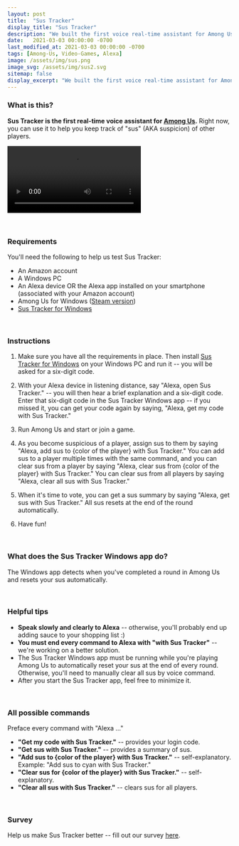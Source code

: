 ```yaml
---
layout: post
title:  "Sus Tracker"
display_title: "Sus Tracker"
description: "We built the first voice real-time assistant for Among Us. Check it out!"
date:   2021-03-03 00:00:00 -0700
last_modified_at: 2021-03-03 00:00:00 -0700
tags: [Among-Us, Video-Games, Alexa]
image: /assets/img/sus.png
image_svg: /assets/img/sus2.svg
sitemap: false
display_excerpt: "We built the first voice real-time assistant for Among Us. Check it out!"
---
```

### What is this?

**Sus Tracker is the first real-time voice assistant for [Among Us](https://store.steampowered.com/app/945360/Among_Us/).** Right now, you can use it to help you keep track of "sus" (AKA suspicion) of other players.

<video controls>
  <source src="/assets/video/sus-tracker.webm" type="video/webm">
  <source src="/assets/video/sus-tracker.mp4" type="video/mp4">
  <p>Your browser doesn't support HTML5 video. Here is a <a href="/assets/video/sus-tracker.mp4">link to the video</a> instead.</p>
</video>

&nbsp;
### Requirements

You'll need the following to help us test Sus Tracker:

- An Amazon account
- A Windows PC
- An Alexa device OR the Alexa app installed on your smartphone (associated with your Amazon account)
- Among Us for Windows ([Steam version](https://store.steampowered.com/app/945360/Among_Us/))
- [Sus Tracker for Windows](https://www.microsoft.com/en-us/p/sus-tracker/9pk9lvfx1rt9)

&nbsp;
### Instructions

1. Make sure you have all the requirements in place. Then install [Sus Tracker for Windows](https://www.microsoft.com/en-us/p/sus-tracker/9pk9lvfx1rt9) on your Windows PC and run it -- you will be asked for a six-digit code.

2. With your Alexa device in listening distance, say "Alexa, open Sus Tracker." -- you will then hear a brief explanation and a six-digit code. Enter that six-digit code in the Sus Tracker Windows app -- if you missed it, you can get your code again by saying, "Alexa, get my code with Sus Tracker."

3. Run Among Us and start or join a game.

4. As you become suspicious of a player, assign sus to them by saying "Alexa, add sus to {color of the player} with Sus Tracker." You can add sus to a player multiple times with the same command, and you can clear sus from a player by saying "Alexa, clear sus from {color of the player} with Sus Tracker." You can clear sus from all players by saying "Alexa, clear all sus with Sus Tracker."

5. When it's time to vote, you can get a sus summary by saying "Alexa, get sus with Sus Tracker." All sus resets at the end of the round automatically.

6. Have fun!

&nbsp;
### What does the Sus Tracker Windows app do?

The Windows app detects when you've completed a round in Among Us and resets your sus automatically.

&nbsp;
### Helpful tips

- **Speak slowly and clearly to Alexa** -- otherwise, you'll probably end up adding sauce to your shopping list :)
- **You must end every command to Alexa with "with Sus Tracker"** -- we're working on a better solution.
- The Sus Tracker Windows app must be running while you're playing Among Us to automatically reset your sus at the end of every round. Otherwise, you'll need to manually clear all sus by voice command.
- After you start the Sus Tracker app, feel free to minimize it.

&nbsp;
### All possible commands

Preface every command with "Alexa ..."

- **"Get my code with Sus Tracker."** -- provides your login code.
- **"Get sus with Sus Tracker."** -- provides a summary of sus.
- **"Add sus to {color of the player} with Sus Tracker."** -- self-explanatory. Example: "Add sus to cyan with Sus Tracker."
- **"Clear sus for {color of the player} with Sus Tracker."** -- self-explanatory.
- **"Clear all sus with Sus Tracker."** -- clears sus for all players.

&nbsp;
### Survey

Help us make Sus Tracker better -- fill out our survey [here](https://jogo.gg/sus-tracker-survey-1).